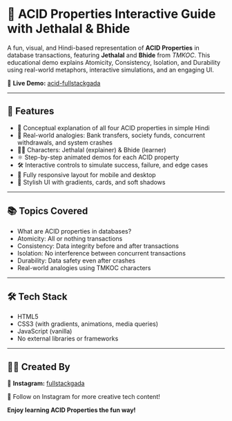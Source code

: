 # 💊 ACID Properties Interactive Guide with Jethalal & Bhide

A fun, visual, and Hindi-based representation of **ACID Properties** in database transactions, featuring **Jethalal** and **Bhide** from *TMKOC*. This educational demo explains Atomicity, Consistency, Isolation, and Durability using real-world metaphors, interactive simulations, and an engaging UI.

🔗 **Live Demo:** [acid-fullstackgada](https://acid-fullstackgada.netlify.app/)

---


## 🎯 Features

- 🧠 Conceptual explanation of all four ACID properties in simple Hindi
- 🏦 Real-world analogies: Bank transfers, society funds, concurrent withdrawals, and system crashes
- 👨‍💼 Characters: Jethalal (explainer) & Bhide (learner)
- ⚛️ Step-by-step animated demos for each ACID property
- 🛠️ Interactive controls to simulate success, failure, and edge cases
- 📱 Fully responsive layout for mobile and desktop
- 🌈 Stylish UI with gradients, cards, and soft shadows

---

## 📚 Topics Covered

- What are ACID properties in databases?
- Atomicity: All or nothing transactions
- Consistency: Data integrity before and after transactions
- Isolation: No interference between concurrent transactions
- Durability: Data safety even after crashes
- Real-world analogies using TMKOC characters

---

## 🛠️ Tech Stack

- HTML5
- CSS3 (with gradients, animations, media queries)
- JavaScript (vanilla)
- No external libraries or frameworks

---

## 👨‍🎨 Created By

🔗 **Instagram:** [fullstackgada](https://www.instagram.com/fullstackgada/)

🤝 Follow on Instagram for more creative tech content!

**Enjoy learning ACID Properties the fun way!**

